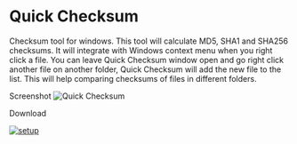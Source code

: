# Quick Checksum
Checksum tool for windows.
This tool will calculate MD5, SHA1 and SHA256 checksums. It will integrate with Windows context menu when you right click a file. 
You can leave Quick Checksum window open and go right click another file on another folder, Quick Checksum will add the new file to the list. 
This will help comparing checksums of files in different folders.

Screenshot
![Quick Checksum](https://cloud.githubusercontent.com/assets/13609585/26519926/e193daaa-42c0-11e7-9a7c-14bf2b93dd45.png)

Download

[![setup](https://github.com/im2geek4you/QuickChecksum/blob/master/Quick%20Checksum/Resources/Fatcow-Farm-Fresh-Sum.ico)](https://github.com/im2geek4you/QuickChecksum/files/1033427/Setup.zip)
